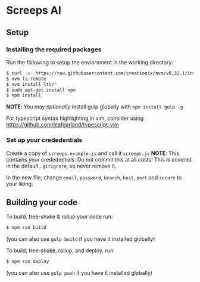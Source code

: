 # Screeps AI

## Setup

### Installing the required packages

Run the following to setup the enviornment in the working directory:

```bash
$ curl -o- https://raw.githubusercontent.com/creationix/nvm/v0.32.1/install.sh | bash
$ nvm ls-remote
$ nvm install lts/*
$ sudo apt-get install npm
$ npm install
```
**NOTE**: You may *optionally* install gulp globally with `npm install gulp -g`

For typescript syntax highlighting in vim, consider using
https://github.com/leafgarland/typescript-vim

### Set up your crededentials

Create a copy of `screeps.example.js` and call it `screeps.js`
**NOTE**: This contains your crededentials. Do not commit this at all costs! This is covered in the default `.gitignore`, so never remove it.

In the new file, change `email`, `password`, `branch`, `host`, `port` and `secure` to your liking.

## Building your code

To build, tree-shake & rollup your code run:
```bash
$ npm run build
```
(you can also use `gulp build` if you have it installed globally)

To build, tree-shake, rollup, and deploy, run:
```bash
$ npm run deploy
```
(you can also use `gulp push` if you have it installed globally)
